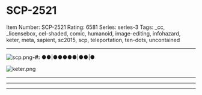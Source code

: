 # SCP-2521
Item Number: SCP-2521
Rating: 6581
Series: series-3
Tags: _cc, _licensebox, cel-shaded, comic, humanoid, image-editing, infohazard, keter, meta, sapient, sc2015, scp, teleportation, ten-dots, uncontained

---

![scp.png](https://scp-wiki.wdfiles.com/local--files/scp-2521/scp.png)**-#:** ●●|●●●●●|●●|●  
  
  
![keter.png](https://scp-wiki.wdfiles.com/local--files/scp-2521/keter.png)
* * *
* * *
* * *
  
  
  